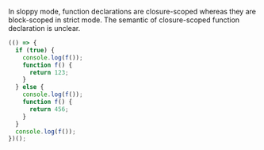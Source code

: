 In sloppy mode, function declarations are closure-scoped whereas they are
block-scoped in strict mode. The semantic of closure-scoped function declaration
is unclear.

```js
(() => {
  if (true) {
    console.log(f());
    function f() {
      return 123;
    }
  } else {
    console.log(f());
    function f() {
      return 456;
    }
  }
  console.log(f());
})();
```

